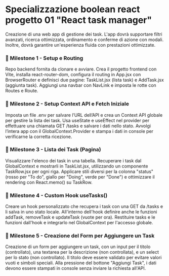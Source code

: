 # Specializzazione boolean react progetto 01 "React task manager"

Creazione di una web app di gestione dei task. L'app dovrà supportare filtri avanzati, ricerca ottimizzata, ordinamento e conferme di azione con modali. Inoltre, dovrà garantire un'esperienza fluida con prestazioni ottimizzate.


### 📌 Milestone 1 - Setup e Routing
Repo backend fornita da clonare e avviare.
Crea il progetto frontend con Vite, installa react-router-dom, configura il routing in App.jsx con BrowserRouter e definisci due pagine: TaskList.jsx (lista task) e AddTask.jsx (aggiunta task).
Aggiungi una navbar con NavLink e imposta le rotte con Routes e Route.


### 📌 Milestone 2 - Setup Context API e Fetch Iniziale
Imposta un file .env per salvare l’URL dell’API e crea un Context API globale per gestire la lista dei task.
Usa useState e useEffect nel provider per effettuare una chiamata GET /tasks e salvare i dati nello stato.
Avvolgi l’intera app con il GlobalContext.Provider e stampa i dati in console per verificarne la corretta ricezione.

### 📌 Milestone 3 - Lista dei Task (Pagina)
Visualizzare l'elenco dei task in una tabella. Recuperare i task dal GlobalContext e mostrarli in TaskList.jsx, utilizzando un componente TaskRow.jsx per ogni riga. Applicare stili diversi per la colonna "status" (rosso per "To do", giallo per "Doing", verde per "Done") e ottimizzare il rendering con React.memo() su TaskRow.

### 📌 Milestone 4 - Custom Hook useTasks()
Creare un hook personalizzato che recupera i task con una GET da /tasks e li salva in uno stato locale.
All'interno dell'hook definire anche le funzioni addTask, removeTask e updateTask (vuote per ora).
Restituire tasks e le funzioni dall'hook e integrarlo nel GlobalContext per l'accesso globale.

### 📌 Milestone 5 - Creazione del Form per Aggiungere un Task
Creazione di un form per aggiungere un task, con un input per il titolo (controllato), una textarea per la descrizione (non controllata), e un select per lo stato (non controllato). Il titolo deve essere validato per evitare valori vuoti e simboli speciali. Alla pressione del bottone "Aggiungi Task", i dati devono essere stampati in console senza inviare la richiesta all'API.